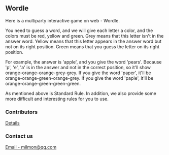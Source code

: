 ## Wordle

Here is a multiparty interactive game on web - Wordle.

You need to guess a word, and we will give each letter a color, and the colors must be red, yellow and green. Grey means that this letter isn't in the answer word. Yellow means that this letter appears in the answer word but not on its right position. Green means that you guess the letter on its right position.

For example, the answer is 'apple', and you give the word 'pears'. Because 'p', 'e', 'a' is in the answer and not in the correct position, so it'll show orange-orange-orange-grey-grey. If you give the word 'paper', it'll be orange-orange-green-orange-grey. If you give the word 'paple', it'll be orange-orange-green-green-green.

As mentioned above is Standard Rule. In addition, we also provide some more difficult and interesting rules for you to use.

### Contributors

[Details](https://github.com/topan-dev/wordle/graphs/contributors)

### Contact us

[Email - milmon@qq.com](mailto:milmon@qq.com)
